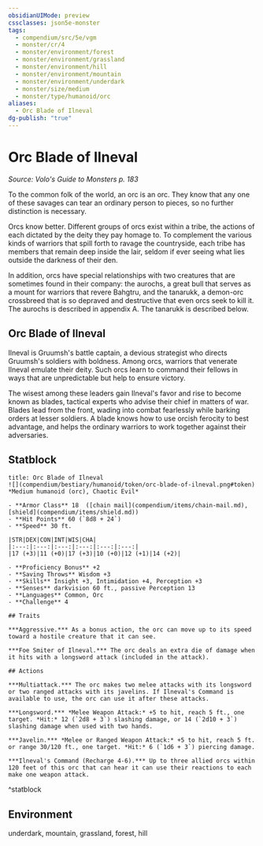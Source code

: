 ```yaml
---
obsidianUIMode: preview
cssclasses: json5e-monster
tags:
  - compendium/src/5e/vgm
  - monster/cr/4
  - monster/environment/forest
  - monster/environment/grassland
  - monster/environment/hill
  - monster/environment/mountain
  - monster/environment/underdark
  - monster/size/medium
  - monster/type/humanoid/orc
aliases:
  - Orc Blade of Ilneval
dg-publish: "true"
---
```

# Orc Blade of Ilneval
*Source: Volo's Guide to Monsters p. 183*  

To the common folk of the world, an orc is an orc. They know that any one of these savages can tear an ordinary person to pieces, so no further distinction is necessary.

Orcs know better. Different groups of orcs exist within a tribe, the actions of each dictated by the deity they pay homage to. To complement the various kinds of warriors that spill forth to ravage the countryside, each tribe has members that remain deep inside the lair, seldom if ever seeing what lies outside the darkness of their den.

In addition, orcs have special relationships with two creatures that are sometimes found in their company: the aurochs, a great bull that serves as a mount for warriors that revere Bahgtru, and the tanarukk, a demon-orc crossbreed that is so depraved and destructive that even orcs seek to kill it. The aurochs is described in appendix A. The tanarukk is described below.

## Orc Blade of Ilneval

Ilneval is Gruumsh's battle captain, a devious strategist who directs Gruumsh's soldiers with boldness. Among orcs, warriors that venerate Ilneval emulate their deity. Such orcs learn to command their fellows in ways that are unpredictable but help to ensure victory.

The wisest among these leaders gain Ilneval's favor and rise to become known as blades, tactical experts who advise their chief in matters of war. Blades lead from the front, wading into combat fearlessly while barking orders at lesser soldiers. A blade knows how to use orcish ferocity to best advantage, and helps the ordinary warriors to work together against their adversaries.

## Statblock

```ad-statblock
title: Orc Blade of Ilneval
![](compendium/bestiary/humanoid/token/orc-blade-of-ilneval.png#token)
*Medium humanoid (orc), Chaotic Evil*

- **Armor Class** 18  ([chain mail](compendium/items/chain-mail.md), [shield](compendium/items/shield.md))
- **Hit Points** 60 (`8d8 + 24`)
- **Speed** 30 ft.

|STR|DEX|CON|INT|WIS|CHA|
|:---:|:---:|:---:|:---:|:---:|:---:|
|17 (+3)|11 (+0)|17 (+3)|10 (+0)|12 (+1)|14 (+2)|

- **Proficiency Bonus** +2
- **Saving Throws** Wisdom +3
- **Skills** Insight +3, Intimidation +4, Perception +3
- **Senses** darkvision 60 ft., passive Perception 13
- **Languages** Common, Orc
- **Challenge** 4

## Traits

***Aggressive.*** As a bonus action, the orc can move up to its speed toward a hostile creature that it can see.

***Foe Smiter of Ilneval.*** The orc deals an extra die of damage when it hits with a longsword attack (included in the attack).

## Actions

***Multiattack.*** The orc makes two melee attacks with its longsword or two ranged attacks with its javelins. If Ilneval's Command is available to use, the orc can use it after these attacks.

***Longsword.*** *Melee Weapon Attack:* +5 to hit, reach 5 ft., one target. *Hit:* 12 (`2d8 + 3`) slashing damage, or 14 (`2d10 + 3`) slashing damage when used with two hands.

***Javelin.*** *Melee or Ranged Weapon Attack:* +5 to hit, reach 5 ft. or range 30/120 ft., one target. *Hit:* 6 (`1d6 + 3`) piercing damage.

***Ilneval's Command (Recharge 4-6).*** Up to three allied orcs within 120 feet of this orc that can hear it can use their reactions to each make one weapon attack.
```
^statblock

## Environment

underdark, mountain, grassland, forest, hill